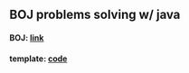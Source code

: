 ## BOJ problems solving w/ java

#### BOJ: [link][bojlink]
[bojlink]: https://www.acmicpc.net/

#### template: [code][codelink]
[codelink]: https://github.com/xlzbthxyjkoo/BOJ_java/blob/main/main.java
